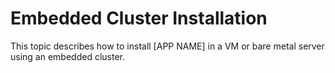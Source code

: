 # Embedded Cluster Installation

This topic describes how to install [APP NAME] in a VM or bare metal server using an embedded cluster.